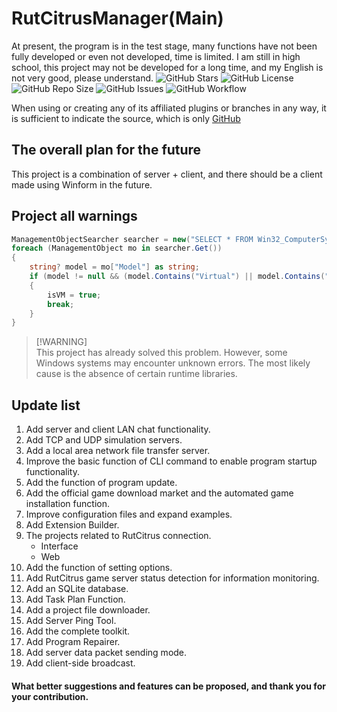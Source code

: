 # RutCitrusManager(Main)
At present, the program is in the test stage, many functions have not been fully developed or even not developed, time is limited. I am still in high school, this project may not be developed for a long time, and my English is not very good, please understand.
![GitHub Stars](https://img.shields.io/github/stars/psoloi/RutCitrus?logo=github)
![GitHub License](https://img.shields.io/github/license/psoloi/RutCitrus)
![GitHub Repo Size](https://img.shields.io/github/repo-size/psoloi/RutCitrus)
![GitHub Issues](https://img.shields.io/github/issues/psoloi/RutCitrus)
![GitHub Workflow](https://img.shields.io/github/actions/workflow/status/psoloi/RutCitrus/workflow.yml)

When using or creating any of its affiliated plugins or branches in any way, it is sufficient to indicate the source, which is only [GitHub](https://github.com/psoloi/RutCitrusManager)

## The overall plan for the future
This project is a combination of server + client, and there should be a client made using Winform in the future.

## Project all warnings
```csharp
ManagementObjectSearcher searcher = new("SELECT * FROM Win32_ComputerSystem");
foreach (ManagementObject mo in searcher.Get())
{
    string? model = mo["Model"] as string;
    if (model != null && (model.Contains("Virtual") || model.Contains("VMware") || model.Contains("Xen") || model.Contains("KVM") || model.Contains("Hyper")))
    {
        isVM = true;
        break;
    }
}
```
> [!WARNING]\
> This project has already solved this problem. However, some Windows systems may encounter unknown errors. The most likely cause is the absence of certain runtime libraries.

## Update list
1. Add server and client LAN chat functionality.
2. Add TCP and UDP simulation servers.
3. Add a local area network file transfer server.
4. Improve the basic function of CLI command to enable program startup functionality.
5. Add the function of program update.
6. Add the official game download market and the automated game installation function.
7. Improve configuration files and expand examples.
8. Add Extension Builder.
9. The projects related to RutCitrus connection.
    - Interface
    - Web
10. Add the function of setting options.
11. Add RutCitrus game server status detection for information monitoring.
12. Add an SQLite database.
13. Add Task Plan Function.
14. Add a project file downloader.
15. Add Server Ping Tool.
16. Add the complete toolkit.
17. Add Program Repairer.
18. Add server data packet sending mode.
19. Add client-side broadcast.


#### What better suggestions and features can be proposed, and thank you for your contribution.